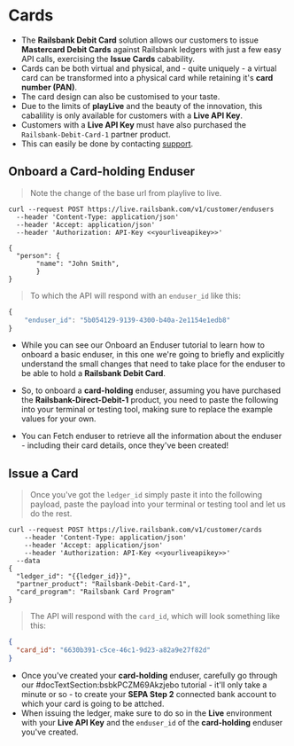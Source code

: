 # Cards

  - The **Railsbank Debit Card** solution allows our customers to issue **Mastercard Debit Cards** against Railsbank ledgers with just a few easy API calls, exercising the **Issue Cards** cabability.
  - Cards can be both virtual and physical, and - quite uniquely - a virtual card can be transformed into a physical card while retaining it's **card number (PAN)**.
  - The card design can also be customised to your taste.
  - Due to the limits of **playLive** and the beauty of the innovation, this cabalility is only available for customers with a **Live API Key**.
  - Customers with a **Live API Key** must have also purchased the `Railsbank-Debit-Card-1` partner product.
  - This can easily be done by contacting [support](mailto:support@railsbank.com).

## Onboard a Card-holding Enduser

  > Note the change of the base url from playlive to live.

  ```shell
  curl --request POST https://live.railsbank.com/v1/customer/endusers
    --header 'Content-Type: application/json'
    --header 'Accept: application/json'
    --header 'Authorization: API-Key <<yourliveapikey>>'

  {
    "person": {
         "name": "John Smith",
         }
  }
  ```
  > To which the API will respond with an `enduser_id` like this:

  ```javascript
  {
      "enduser_id": "5b054129-9139-4300-b40a-2e1154e1edb8"
  }
  ```
  - While you can see our Onboard an Enduser tutorial to learn how to onboard a basic enduser, in this one we're going to briefly and explicitly understand the small changes that need to take place for the enduser to be able to hold a **Railsbank Debit Card**.
  - So, to onboard a **card-holding** enduser, assuming you have purchased the **Railsbank-Direct-Debit-1** product, you need to paste the following into your terminal or testing tool, making sure to replace the example values for your own.

  - You can Fetch enduser to retrieve all the information about the enduser - including their card details, once they've been created!

## Issue a Card

> Once you've got the `ledger_id` simply paste it into the following payload, paste the payload into your terminal or testing tool and let us do the rest.

```shell
curl --request POST https://live.railsbank.com/v1/customer/cards
	--header 'Content-Type: application/json'
	--header 'Accept: application/json'
	--header 'Authorization: API-Key <<yourliveapikey>>'
  --data
{
  "ledger_id": "{{ledger_id}}",
  "partner_product": "Railsbank-Debit-Card-1",
  "card_program": "Railsbank Card Program"
}
```
> The API will respond with the `card_id`, which will look something like this:

```JSON
{
  "card_id": "6630b391-c5ce-46c1-9d23-a82a9e27f82d"
}
```
  - Once you've created your **card-holding** enduser, carefully go through our #docTextSection:bsbkPCZM69Akzjebo tutorial - it'll only take a minute or so - to create your **SEPA Step 2** connected bank account to which your card is going to be attched.
  - When issuing the ledger, make sure to do so in the **Live** environment with your **Live API Key** and the `enduser_id` of the **card-holding** enduser you've created.
